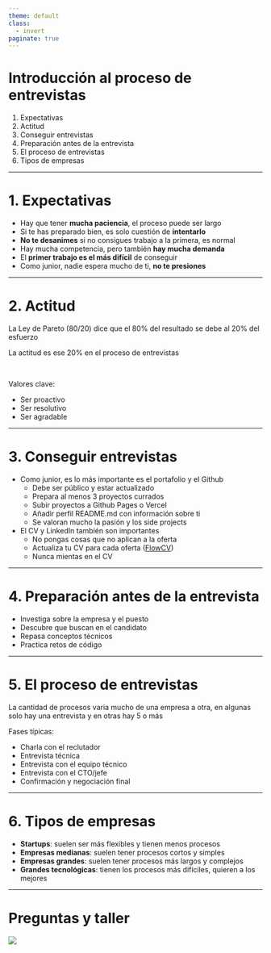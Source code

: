 ```yaml
---
theme: default
class:
  - invert
paginate: true
---
```


<style>
@import url('https://fonts.googleapis.com/css2?family=Readex+Pro:wght@300;400;500;600;700&display=swap');

section {
  font-family: 'Readex Pro', sans-serif !important;
}
</style>

# Introducción al proceso de entrevistas

1. Expectativas
2. Actitud
3. Conseguir entrevistas
4. Preparación antes de la entrevista
5. El proceso de entrevistas
6. Tipos de empresas

---

# 1. Expectativas

- Hay que tener **mucha paciencia**, el proceso puede ser largo
- Si te has preparado bien, es solo cuestión de **intentarlo**
- **No te desanimes** si no consigues trabajo a la primera, es normal
- Hay mucha competencia, pero también **hay mucha demanda**
- El **primer trabajo es el más difícil** de conseguir
- Como junior, nadie espera mucho de ti, **no te presiones**

---

# 2. Actitud

La Ley de Pareto (80/20) dice que el 80% del resultado se debe al 20% del esfuerzo

La actitud es ese 20% en el proceso de entrevistas

<br>

Valores clave:

- Ser proactivo
- Ser resolutivo
- Ser agradable

---

# 3. Conseguir entrevistas

- Como junior, es lo más importante es el portafolio y el Github
  - Debe ser público y estar actualizado
  - Prepara al menos 3 proyectos currados
  - Subir proyectos a Github Pages o Vercel
  - Añadir perfil README.md con información sobre ti
  - Se valoran mucho la pasión y los side projects
    <br>
- El CV y LinkedIn también son importantes
  - No pongas cosas que no aplican a la oferta
  - Actualiza tu CV para cada oferta ([FlowCV](https://flowcv.io))
  - Nunca mientas en el CV

---

# 4. Preparación antes de la entrevista

- Investiga sobre la empresa y el puesto
- Descubre que buscan en el candidato
- Repasa conceptos técnicos
- Practica retos de código

---

# 5. El proceso de entrevistas

La cantidad de procesos varia mucho de una empresa a otra, en algunas solo hay una entrevista y en otras hay 5 o más

Fases típicas:

- Charla con el reclutador
- Entrevista técnica
- Entrevista con el equipo técnico
- Entrevista con el CTO/jefe
- Confirmación y negociación final

---

# 6. Tipos de empresas

- **Startups**: suelen ser más flexibles y tienen menos procesos
- **Empresas medianas**: suelen tener procesos cortos y simples
- **Empresas grandes**: suelen tener procesos más largos y complejos
- **Grandes tecnológicas**: tienen los procesos más difíciles, quieren a los mejores

---

# Preguntas y taller

![](https://media.licdn.com/dms/image/C4D12AQF2HyN6MILFGw/article-cover_image-shrink_423_752/0/1646657644961?e=1689811200&v=beta&t=WyDkmx7_tMm0n8yyD_W4E8rWh_fRLAf2XFTpAqrkH4w)
